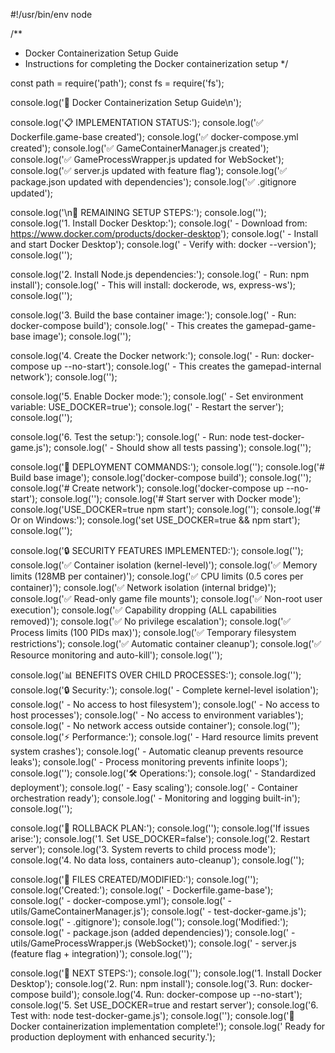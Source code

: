 #!/usr/bin/env node

/**
 * Docker Containerization Setup Guide
 * Instructions for completing the Docker containerization setup
 */

const path = require('path');
const fs = require('fs');

console.log('🐳 Docker Containerization Setup Guide\n');

console.log('📋 IMPLEMENTATION STATUS:');
console.log('✅ Dockerfile.game-base created');
console.log('✅ docker-compose.yml created');
console.log('✅ GameContainerManager.js created');
console.log('✅ GameProcessWrapper.js updated for WebSocket');
console.log('✅ server.js updated with feature flag');
console.log('✅ package.json updated with dependencies');
console.log('✅ .gitignore updated');

console.log('\n🔧 REMAINING SETUP STEPS:');
console.log('');
console.log('1. Install Docker Desktop:');
console.log('   - Download from: https://www.docker.com/products/docker-desktop');
console.log('   - Install and start Docker Desktop');
console.log('   - Verify with: docker --version');
console.log('');

console.log('2. Install Node.js dependencies:');
console.log('   - Run: npm install');
console.log('   - This will install: dockerode, ws, express-ws');
console.log('');

console.log('3. Build the base container image:');
console.log('   - Run: docker-compose build');
console.log('   - This creates the gamepad-game-base image');
console.log('');

console.log('4. Create the Docker network:');
console.log('   - Run: docker-compose up --no-start');
console.log('   - This creates the gamepad-internal network');
console.log('');

console.log('5. Enable Docker mode:');
console.log('   - Set environment variable: USE_DOCKER=true');
console.log('   - Restart the server');
console.log('');

console.log('6. Test the setup:');
console.log('   - Run: node test-docker-game.js');
console.log('   - Should show all tests passing');
console.log('');

console.log('🚀 DEPLOYMENT COMMANDS:');
console.log('');
console.log('# Build base image');
console.log('docker-compose build');
console.log('');
console.log('# Create network');
console.log('docker-compose up --no-start');
console.log('');
console.log('# Start server with Docker mode');
console.log('USE_DOCKER=true npm start');
console.log('');
console.log('# Or on Windows:');
console.log('set USE_DOCKER=true && npm start');
console.log('');

console.log('🔒 SECURITY FEATURES IMPLEMENTED:');
console.log('');
console.log('✅ Container isolation (kernel-level)');
console.log('✅ Memory limits (128MB per container)');
console.log('✅ CPU limits (0.5 cores per container)');
console.log('✅ Network isolation (internal bridge)');
console.log('✅ Read-only game file mounts');
console.log('✅ Non-root user execution');
console.log('✅ Capability dropping (ALL capabilities removed)');
console.log('✅ No privilege escalation');
console.log('✅ Process limits (100 PIDs max)');
console.log('✅ Temporary filesystem restrictions');
console.log('✅ Automatic container cleanup');
console.log('✅ Resource monitoring and auto-kill');
console.log('');

console.log('📊 BENEFITS OVER CHILD PROCESSES:');
console.log('');
console.log('🔒 Security:');
console.log('  - Complete kernel-level isolation');
console.log('  - No access to host filesystem');
console.log('  - No access to host processes');
console.log('  - No access to environment variables');
console.log('  - No network access outside container');
console.log('');
console.log('⚡ Performance:');
console.log('  - Hard resource limits prevent system crashes');
console.log('  - Automatic cleanup prevents resource leaks');
console.log('  - Process monitoring prevents infinite loops');
console.log('');
console.log('🛠️  Operations:');
console.log('  - Standardized deployment');
console.log('  - Easy scaling');
console.log('  - Container orchestration ready');
console.log('  - Monitoring and logging built-in');
console.log('');

console.log('🔄 ROLLBACK PLAN:');
console.log('');
console.log('If issues arise:');
console.log('1. Set USE_DOCKER=false');
console.log('2. Restart server');
console.log('3. System reverts to child process mode');
console.log('4. No data loss, containers auto-cleanup');
console.log('');

console.log('📁 FILES CREATED/MODIFIED:');
console.log('');
console.log('Created:');
console.log('  - Dockerfile.game-base');
console.log('  - docker-compose.yml');
console.log('  - utils/GameContainerManager.js');
console.log('  - test-docker-game.js');
console.log('  - .gitignore');
console.log('');
console.log('Modified:');
console.log('  - package.json (added dependencies)');
console.log('  - utils/GameProcessWrapper.js (WebSocket)');
console.log('  - server.js (feature flag + integration)');
console.log('');

console.log('🎯 NEXT STEPS:');
console.log('');
console.log('1. Install Docker Desktop');
console.log('2. Run: npm install');
console.log('3. Run: docker-compose build');
console.log('4. Run: docker-compose up --no-start');
console.log('5. Set USE_DOCKER=true and restart server');
console.log('6. Test with: node test-docker-game.js');
console.log('');
console.log('🎉 Docker containerization implementation complete!');
console.log('   Ready for production deployment with enhanced security.');

